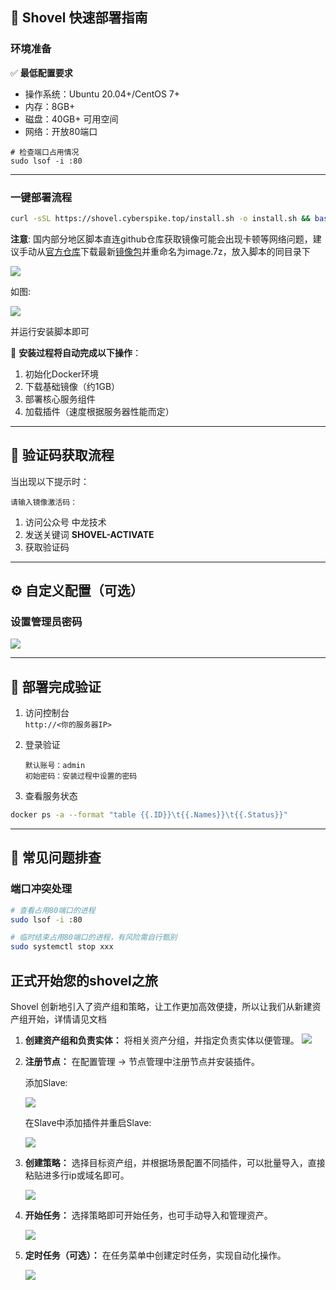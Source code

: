 



## 🚀 Shovel 快速部署指南

### 环境准备
✅ **最低配置要求**  
- 操作系统：Ubuntu 20.04+/CentOS 7+  
- 内存：8GB+  
- 磁盘：40GB+ 可用空间  
- 网络：开放80端口  


```
# 检查端口占用情况
sudo lsof -i :80
```

---

### 一键部署流程



```bash
curl -sSL https://shovel.cyberspike.top/install.sh -o install.sh && bash install.sh
```

**注意**: 国内部分地区脚本直连github仓库获取镜像可能会出现卡顿等网络问题，建议手动从[官方仓库](https://github.com/ansanyuan/shovel-workbench)下载最新[镜像包](https://github.com/ansanyuan/shovel-workbench/releases)并重命名为image.7z，放入脚本的同目录下


![](img/2025-04-09-15-52-57.png)

如图:

![](img/2025-04-09-16-03-15.png)

并运行安装脚本即可

🔄 **安装过程将自动完成以下操作**：  

1. 初始化Docker环境  
2. 下载基础镜像（约1GB）   
3. 部署核心服务组件  
4. 加载插件（速度根据服务器性能而定）

---

## 📲 验证码获取流程

当出现以下提示时：  

```
请输入镜像激活码：
```

1. 访问公众号 中龙技术
2. 发送关键词 **SHOVEL-ACTIVATE**  
3. 获取验证码

---

## ⚙️ 自定义配置（可选）

### 设置管理员密码
![](./img/password.png)


---

## 🎉 部署完成验证

1. 访问控制台  
   `http://<你的服务器IP>`

2. 登录验证  

   ```
   默认账号：admin
   初始密码：安装过程中设置的密码
   ```

3. 查看服务状态  

```bash
docker ps -a --format "table {{.ID}}\t{{.Names}}\t{{.Status}}"
```

---

## 🚨 常见问题排查

### 端口冲突处理

```bash
# 查看占用80端口的进程
sudo lsof -i :80

# 临时结束占用80端口的进程，有风险需自行甄别
sudo systemctl stop xxx
```

## 正式开始您的shovel之旅

Shovel 创新地引入了资产组和策略，让工作更加高效便捷，所以让我们从新建资产组开始，详情请见文档

1. **创建资产组和负责实体：** 将相关资产分组，并指定负责实体以便管理。
   ![](./img/creat.jpg)


2. **注册节点：** 在配置管理 -> 节点管理中注册节点并安装插件。

   添加Slave:

   ![](../img/2025-06-23-22-43-20.png)

   在Slave中添加插件并重启Slave:

   ![](../img/2025-06-23-22-46-31.png)
      

3. **创建策略：** 选择目标资产组，并根据场景配置不同插件，可以批量导入，直接粘贴进多行ip或域名即可。

   ![](./img/strategy.jpg)


   
4. **开始任务：** 选择策略即可开始任务，也可手动导入和管理资产。

   ![](./img/start.jpg)

   

5. **定时任务（可选）：** 在任务菜单中创建定时任务，实现自动化操作。

   ![](./img/time.jpg)
